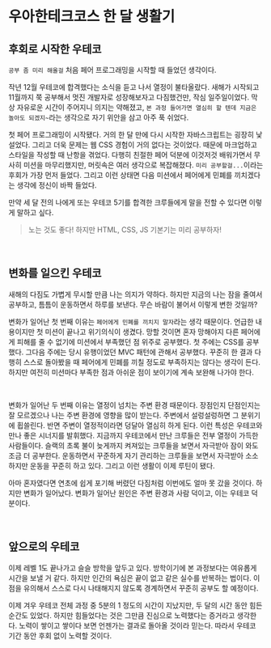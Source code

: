 # 우아한테크코스 한 달 생활기

## 후회로 시작한 우테코

`공부 좀 미리 해올걸` 처음 페어 프로그래밍을 시작할 때 들었던 생각이다.

작년 12월 우테코에 합격했다는 소식을 듣고 나서 열정이 불타올랐다. 새해가 시작되고 11월까지 쭉 공부해서 멋진 개발자로 성장해보자고 다짐했건만, 작심 일주일이었다. 막상 자유로운 시간이 주어지니 의지는 약해졌고, `본 과정 들어가면 열심히 할 텐데 지금은 놀아도 되겠지~`라는 생각으로 자기 위안을 삼고 아주 푹 쉬었다.

첫 페어 프로그래밍이 시작됐다. 거의 한 달 만에 다시 시작한 자바스크립트는 굉장히 낯설었다. 그리고 더욱 문제는 웹 CSS 경험이 거의 없다는 것이었다. 때문에 마크업하고 스타일을 작성할 때 난항을 겪었다. 다행히 친절한 페어 덕분에 이것저것 배워가면서 무사히 미션을 마무리했지만, 머릿속은 여러 생각으로 복잡해졌다. `미리 공부할걸...`이라는 후회가 가장 먼저 들었다. 그리고 이런 상태면 다음 미션에서 페어에게 민폐를 끼치겠다는 생각에 정신이 바짝 들었다.

만약 세 달 전의 나에게 또는 우테코 5기를 합격한 크루들에게 말을 전할 수 있다면 이렇게 말하고 싶다.

> 노는 것도 좋다! 하지만 HTML, CSS, JS 기본기는 미리 공부하자!

<br>

## 변화를 일으킨 우테코

새해의 다짐도 가볍게 무시할 만큼 나는 의지가 약하다. 하지만 지금의 나는 잠을 줄여서 공부하고, 틈틈이 운동하면서 하루를 보낸다. 무슨 바람이 불어서 이렇게 변한 것일까?

변화가 일어난 첫 번째 이유는 `페어에게 민폐를 끼치지 말자`라는 생각 때문이다. 언급한 내용이지만 첫 미션이 끝나고 위기의식이 생겼다. 망할 것이면 혼자 망해야지 다른 페어에게 피해를 줄 수 없기에 미션에서 부족했던 점 위주로 공부했다. 첫 주에는 CSS를 공부했다. 그다음 주에는 당시 유행이었던 MVC 패턴에 관해서 공부했다. 꾸준히 한 결과 다행히 스스로 돌아봤을 때 페어에게 민폐를 끼칠 정도로 부족하지는 않다는 생각이 든다. 하지만 여전히 미션마다 부족한 점과 아쉬운 점이 보이기에 계속 보완해 나가야 한다.

<br>

변화가 일어난 두 번째 이유는 열정이 넘치는 주변 환경 때문이다. 장점인지 단점인지는 잘 모르겠으나 나는 주변 환경에 영향을 많이 받는다. 주변에서 설렁설렁하면 그 분위기에 휩쓸린다. 반면 주변이 열정적이라면 덩달아 열심히 하게 된다. 이런 특성은 우테코와 만나 좋은 시너지를 발휘했다. 지금까지 우테코에서 만난 크루들은 전부 열정이 가득한 사람들이다. 슬랙의 초록 불이 늦게까지 켜져있는 크루들을 보면서 자극받아 잠이 와도 조금 더 공부한다. 운동하면서 꾸준하게 자기 관리하는 크루들을 보면서 자극받아 소소하지만 운동을 꾸준히 하고 있다. 그리고 이런 생활이 이제 루틴이 됐다.

아마 혼자였다면 연초에 쉽게 포기해 버렸던 다짐처럼 이번에도 얼마 못 갔을 것이다. 하지만 변화가 일어났다. 변화가 일어난 원인은 주변 환경과 사람 덕이고, 이는 우테코 덕분이다.

<br>

## 앞으로의 우테코

이제 레벨 1도 끝나가고 슬슬 방학을 앞두고 있다. 방학이기에 본 과정보다는 여유롭게 시간을 보낼 거 같다. 하지만 인간의 욕심은 끝이 없고 같은 실수를 반복하는 법이다. 이 점을 유의해서 스스로 다시 나태해지지 않도록 경계하면서 꾸준히 공부도 할 예정이다.

이제 겨우 우테코 전체 과정 중 5분의 1 정도의 시간이 지났지만, 두 달의 시간 동안 힘든 순간도 있었다. 하지만 힘들었다는 것은 그만큼 진심으로 노력했다는 증거라고 생각한다. 노력이 쌓이고 쌓이다 보면 언젠가는 결과로 돌아올 것이라 믿는다. 따라서 우테코 기간 동안 후회 없이 노력할 것이다.
